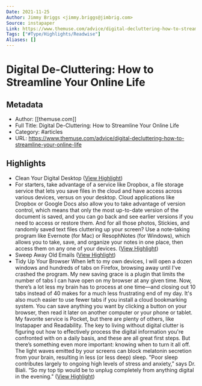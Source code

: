 ```yaml
---
Date: 2021-11-25
Author: Jimmy Briggs <jimmy.briggs@jimbrig.com>
Source: instapaper
Link: https://www.themuse.com/advice/digital-decluttering-how-to-streamline-your-online-life
Tags: ["#Type/Highlights/Readwise"]
Aliases: []
---
```

# Digital De-Cluttering: How to Streamline Your Online Life

## Metadata
- Author: [[themuse.com]]
- Full Title: Digital De-Cluttering: How to Streamline Your Online Life
- Category: #articles
- URL: https://www.themuse.com/advice/digital-decluttering-how-to-streamline-your-online-life

## Highlights
- Clean Your Digital Desktop ([View Highlight](https://instapaper.com/read/1307996855/14737217))
- For starters, take advantage of a service like Dropbox, a file storage service that lets you save files in the cloud and have access across various devices, versus on your desktop. Cloud applications like Dropbox or Google Docs also allow you to take advantage of version control, which means that only the most up-to-date version of the document is saved, and you can go back and see earlier versions if you need to access or restore them.
  And for all those photos, Stickies, and randomly saved text files cluttering up your screen? Use a note-taking program like Evernote (for Mac) or ResophNotes (for Windows), which allows you to take, save, and organize your notes in one place, then access them on any one of your devices. ([View Highlight](https://instapaper.com/read/1307996855/14737219))
- Sweep Away Old Emails ([View Highlight](https://instapaper.com/read/1307996855/14737221))
- Tidy Up Your Browser
  When left to my own devices, I will open a dozen windows and hundreds of tabs on Firefox, browsing away until I've crashed the program.
  My new saving grace is a plugin that limits the number of tabs I can have open on my browser at any given time. Now, there’s a lot less my brain has to process at one time—and closing out 10 tabs instead of 40 makes for a much less frustrating end of my day.
  It's also much easier to use fewer tabs if you install a cloud bookmarking system. You can save anything you want by clicking a button on your browser, then read it later on another computer or your phone or tablet. My favorite service is Pocket, but there are plenty of others, like Instapaper and Readability.
  The key to living without digital clutter is figuring out how to effectively process the digital information you're confronted with on a daily basis, and these are all great first steps. But there’s something even more important: knowing when to turn it all off.
  The light waves emitted by your screens can block melatonin secretion from your brain, resulting in less (or less deep) sleep. "Poor sleep contributes largely to ongoing high levels of stress and anxiety,” says Dr. Biali. “So my top tip would be to unplug completely from anything digital in the evening." ([View Highlight](https://instapaper.com/read/1307996855/14737224))
